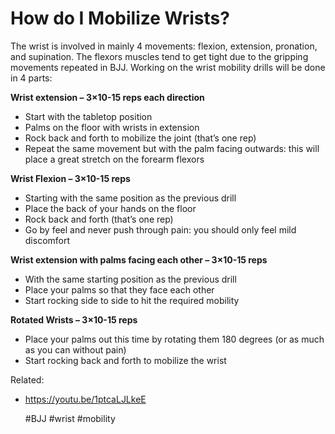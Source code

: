 # How do I Mobilize Wrists?

The wrist is involved in mainly 4 movements: flexion, extension, pronation, and supination. 
The flexors muscles tend to get tight due to the gripping movements repeated in BJJ.
Working on the wrist mobility drills will be done in 4 parts:

**Wrist extension – 3×10-15 reps each direction**
- Start with the tabletop position
- Palms on the floor with wrists in extension
- Rock back and forth to mobilize the joint (that’s one rep)
- Repeat the same movement but with the palm facing outwards: this will place a great stretch on the forearm flexors

**Wrist Flexion – 3×10-15 reps**
- Starting with the same position as the previous drill
- Place the back of your hands on the floor
- Rock back and forth (that’s one rep)
- Go by feel and never push through pain: you should only feel mild discomfort

**Wrist extension with palms facing each other – 3×10-15 reps**
- With the same starting position as the previous drill
- Place your palms so that they face each other
- Start rocking side to side to hit the required mobility

**Rotated Wrists – 3×10-15 reps**
- Place your palms out this time by rotating them 180 degrees (or as much as you can without pain)
- Start rocking back and forth to mobilize the wrist

Related:
 - https://youtu.be/1ptcaLJLkeE

    #BJJ #wrist #mobility
